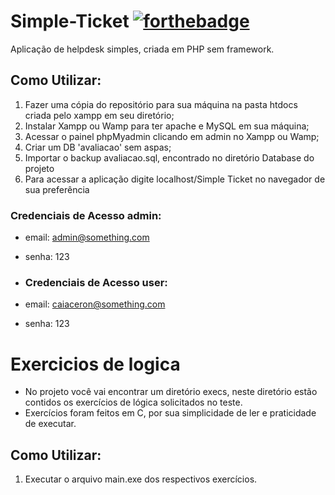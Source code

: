 # Simple-Ticket [![forthebadge](https://forthebadge.com/images/badges/works-on-my-machine.svg)](https://forthebadge.com)
Aplicação de helpdesk simples, criada em PHP sem framework.

## Como Utilizar:
1. Fazer uma cópia do repositório para sua máquina na pasta htdocs criada pelo xampp em seu diretório;
2. Instalar Xampp ou Wamp para ter apache e MySQL em sua máquina;
3. Acessar o painel phpMyadmin clicando em admin no Xampp ou Wamp;
4. Criar um DB 'avaliacao' sem aspas;
5. Importar o backup avaliacao.sql, encontrado no diretório Database do projeto
6. Para acessar a aplicação digite localhost/Simple Ticket no navegador de sua preferência


### Credenciais de Acesso admin:
- email: admin@something.com
- senha: 123

- ### Credenciais de Acesso user:
- email: caiaceron@something.com
- senha: 123

# Exercicios de logica

- No projeto você vai encontrar um diretório  execs, neste diretório  estão contidos os exercícios de lógica solicitados no teste.
- Exercícios foram feitos em C, por sua simplicidade de ler e praticidade de executar.

## Como Utilizar:
1. Executar o arquivo main.exe dos respectivos exercícios.
